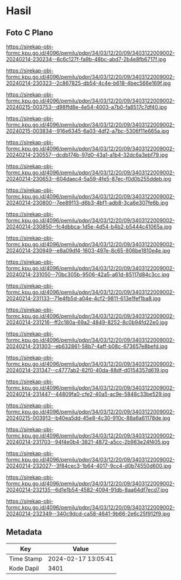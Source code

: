 # Hasil

## Foto C Plano

https://sirekap-obj-formc.kpu.go.id/4096/pemilu/pdpr/34/03/12/20/09/3403122009002-20240214-230234--6c6c127f-fa9b-48bc-abd7-2b4e8fb6717f.jpg

https://sirekap-obj-formc.kpu.go.id/4096/pemilu/pdpr/34/03/12/20/09/3403122009002-20240214-230323--2c867825-db54-4c4e-b618-4bec566e169f.jpg

https://sirekap-obj-formc.kpu.go.id/4096/pemilu/pdpr/34/03/12/20/09/3403122009002-20240215-003753--d98ffd8e-4e54-4003-a7b0-fa8517c7df40.jpg

https://sirekap-obj-formc.kpu.go.id/4096/pemilu/pdpr/34/03/12/20/09/3403122009002-20240215-003834--916e6345-6a03-4df2-a7bc-5306f11e665a.jpg

https://sirekap-obj-formc.kpu.go.id/4096/pemilu/pdpr/34/03/12/20/09/3403122009002-20240214-230557--dcdb174b-97d0-43a1-a1b4-32dc6a3ebf79.jpg

https://sirekap-obj-formc.kpu.go.id/4096/pemilu/pdpr/34/03/12/20/09/3403122009002-20240214-230653--604daec4-5a59-4fe5-87ec-f0d0b255ddeb.jpg

https://sirekap-obj-formc.kpu.go.id/4096/pemilu/pdpr/34/03/12/20/09/3403122009002-20240214-230800--7ee89113-d6b3-4bf1-adb8-3ca6e307fe6b.jpg

https://sirekap-obj-formc.kpu.go.id/4096/pemilu/pdpr/34/03/12/20/09/3403122009002-20240214-230850--fc4dbbca-1d5e-4d54-b4b2-b5444c41065a.jpg

https://sirekap-obj-formc.kpu.go.id/4096/pemilu/pdpr/34/03/12/20/09/3403122009002-20240214-230949--e8a09df4-1603-497e-8c65-806be1810e4e.jpg

https://sirekap-obj-formc.kpu.go.id/4096/pemilu/pdpr/34/03/12/20/09/3403122009002-20240214-231050--70bc305b-9506-42a5-a61d-85117d84c3cc.jpg

https://sirekap-obj-formc.kpu.go.id/4096/pemilu/pdpr/34/03/12/20/09/3403122009002-20240214-231133--71e4fb5d-a04e-4cf2-9811-613e1fef1ba8.jpg

https://sirekap-obj-formc.kpu.go.id/4096/pemilu/pdpr/34/03/12/20/09/3403122009002-20240214-231216--ff2c180a-69a2-4849-8252-8c0b94fd22e0.jpg

https://sirekap-obj-formc.kpu.go.id/4096/pemilu/pdpr/34/03/12/20/09/3403122009002-20240214-231303--eb632861-58b7-4aff-b08c-673657e8befd.jpg

https://sirekap-obj-formc.kpu.go.id/4096/pemilu/pdpr/34/03/12/20/09/3403122009002-20240214-231347--c4777ab2-82f0-40da-88df-d0154357d619.jpg

https://sirekap-obj-formc.kpu.go.id/4096/pemilu/pdpr/34/03/12/20/09/3403122009002-20240214-231447--44809fa0-cfe2-40a5-ac9e-5848c33be529.jpg

https://sirekap-obj-formc.kpu.go.id/4096/pemilu/pdpr/34/03/12/20/09/3403122009002-20240215-003913--b40ea5dd-45e8-4c30-910c-88a6a61178de.jpg

https://sirekap-obj-formc.kpu.go.id/4096/pemilu/pdpr/34/03/12/20/09/3403122009002-20240214-231703--94f4e0b4-3821-4872-a5cc-2b983e24f405.jpg

https://sirekap-obj-formc.kpu.go.id/4096/pemilu/pdpr/34/03/12/20/09/3403122009002-20240214-232027--3f84cec3-1b64-4017-9cc4-d0b74550d600.jpg

https://sirekap-obj-formc.kpu.go.id/4096/pemilu/pdpr/34/03/12/20/09/3403122009002-20240214-232135--6d1e1b54-4582-4094-91db-8aa64df7ecd7.jpg

https://sirekap-obj-formc.kpu.go.id/4096/pemilu/pdpr/34/03/12/20/09/3403122009002-20240214-232349--340c9dcd-ca58-4641-9b66-2e6c25f912f9.jpg


## Metadata

| Key        | Value               |
| ---------- | ------------------- |
| Time Stamp | 2024-02-17 13:05:41 |
| Kode Dapil | 3401                |



